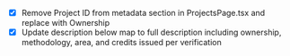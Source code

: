 - [x] Remove Project ID from metadata section in ProjectsPage.tsx and replace with Ownership
- [x] Update description below map to full description including ownership, methodology, area, and credits issued per verification
